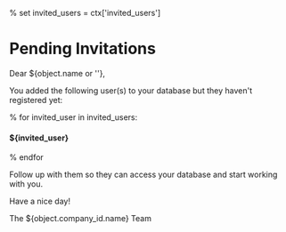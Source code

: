 % set invited_users = ctx['invited_users']
# Pending Invitations

Dear ${object.name or ''}, 
  
You added the following user(s) to your database but they haven't registered yet:

% for invited_user in invited_users:
####   ${invited_user}
% endfor
  
Follow up with them so they can access your database and start working with you.

Have a nice day!

The ${object.company_id.name} Team
# 